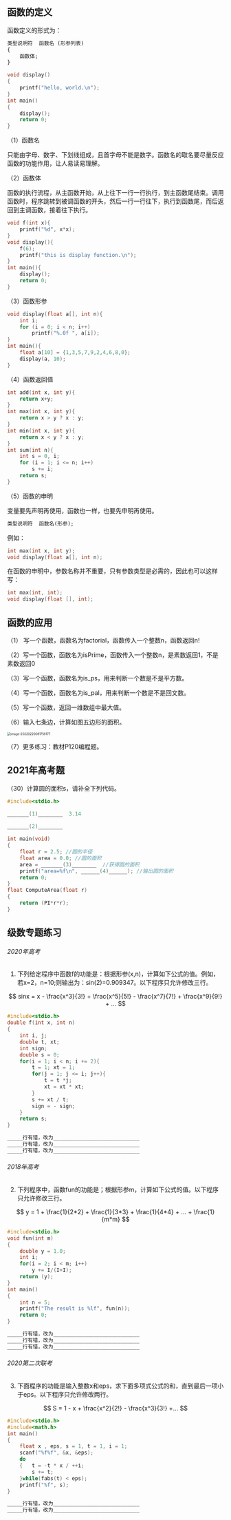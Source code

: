 ## 函数的定义

函数定义的形式为：

```tex
类型说明符  函数名 (形参列表)
{
    函数体;
}
```

```c
void display()
{
    printf("hello, world.\n");
}
int main()
{
    display();
    return 0;
}
```

（1）函数名

只能由字母、数字、下划线组成，且首字母不能是数字。函数名的取名要尽量反应函数的功能作用，让人易读易理解。

（2）函数体

函数的执行流程，从主函数开始，从上往下一行一行执行，到主函数尾结束。调用函数时，程序跳转到被调函数的开头，然后一行一行往下，执行到函数尾，而后返回到主调函数，接着往下执行。

```c
void f(int x){
    printf("%d", x*x);
}
void display(){
    f(6);
    printf("this is display function.\n");
}
int main(){
    display();
    return 0;
}
```

（3）函数形参

```c
void display(float a[], int n){
    int i;
    for (i = 0; i < n; i++)
        printf("%.0f ", a[i]);
}
int main(){
    float a[10] = {1,3,5,7,9,2,4,6,8,0};
    display(a, 10);
}
```

（4）函数返回值

```c
int add(int x, int y){
    return x+y;
}
int max(int x, int y){
    return x > y ? x : y;
}
int min(int x, int y){
    return x < y ? x : y;
}
int sum(int n){
    int s = 0, i;
    for (i = 1; i <= n; i++)
        s += i;
    return s;
}
```

（5）函数的申明

变量要先声明再使用，函数也一样，也要先申明再使用。

```tex
类型说明符  函数名(形参);
```

例如：

```c
int max(int x, int y);
void display(float a[], int n);
```

在函数的申明中，参数名称并不重要，只有参数类型是必需的，因此也可以这样写：

```c
int max(int, int);
void display(float [], int);
```



## 函数的应用

（1） 写一个函数，函数名为factorial，函数传入一个整数n，函数返回n!

（2）写一个函数，函数名为isPrime，函数传入一个整数n，是素数返回1，不是素数返回0

（3）写一个函数，函数名为is_ps，用来判断一个数是不是平方数。

（4）写一个函数，函数名为is_pal，用来判断一个数是不是回文数。

（5）写一个函数，返回一维数组中最大值。

（6）输入七条边，计算如图五边形的面积。

<img src="C:\Users\py\AppData\Roaming\Typora\typora-user-images\image-20220220081758177.png" alt="image-20220220081758177" style="zoom:50%;" />

（7）更多练习：教材P120编程题。



## 2021年高考题

（30）计算圆的面积s，请补全下列代码。

```c
#include<stdio.h>

_______(1)________  3.14
    
_______(2)________

int main(void)
{
    float r = 2.5; //圆的半径
    float area = 0.0; //圆的面积
    area = _______(3)________  //获得圆的面积
    printf("area=%f\n", ______(4)______); //输出圆的面积
    return 0;
}
float ComputeArea(float r)
{
    return (PI*r*r);
}
```



## 级数专题练习

###### 2020年高考

1. 下列给定程序中函数f的功能是：根据形参(x,n)，计算如下公式的值。例如，若x=2，n=10;则输出为：sin(2)=0.909347。以下程序只允许修改三行。

$$
sinx = x - \frac{x^3}{3!} + \frac{x^5}{5!} - \frac{x^7}{7!} + \frac{x^9}{9!} + ...
$$

```c
#include<stdio.h>
double f(int x, int n)
{
    int i, j;
    double t, xt;
    int sign;
    double s = 0;
    for(i = 1; i < n; i += 2){
        t = 1; xt = 1;
        for(j = 1; j <= i; j++){
            t = t *j;
            xt = xt * xt;
        }
        s += xt / t;
        sign = - sign;
    }
    return s;
}
```

```tex
_____行有错，改为____________________________
_____行有错，改为____________________________
_____行有错，改为____________________________
```

###### 2018年高考

2. 下列程序中，函数fun的功能是；根据形参m，计算如下公式的值。以下程序只允许修改三行。

$$
y = 1 + \frac{1}{2*2} + \frac{1}{3*3} + \frac{1}{4*4} + ... + \frac{1}{m*m}
$$

```c
#include<stdio.h>
void fun(int m)
{
    double y = 1.0;
    int i;
    for(i = 2; i < m; i++)
        y += I/(I+I);
    return (y);
}
int main()
{
    int n = 5;
    printf("The result is %lf", fun(n));
    return 0;
}
```

```tex
_____行有错，改为____________________________
_____行有错，改为____________________________
_____行有错，改为____________________________
```

###### 2020第二次联考

3. 下面程序的功能是输入整数x和eps，求下面多项式公式的和，直到最后一项小于eps。以下程序只允许修改两行。

$$
S = 1 - x + \frac{x^2}{2!} - \frac{x^3}{3!} +...
$$

```c
#include<stdio.h>
#include<math.h>
int main()
{
    float x , eps, s = 1, t = 1, i = 1;
    scanf("%f%f", &x, &eps);
    do
    {   t = -t * x / ++i;
        s += t;
    }while(fabs(t) < eps);
    printf("%f", s);
}
```

```tex
_____行有错，改为____________________________
_____行有错，改为____________________________
```

